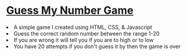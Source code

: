 <h1><a href="https://gsherm23.github.io/Javascript-Portfolio/Guess%20My%20Number%20Game/">Guess My Number Game </a></h1>
<li> A simple game I created using HTML, CSS, & Javascript</li>
<li> Guess the correct random number between the range 1-20</li>
<li> If you are wrong it will tell you if you are to high or to low </li>
<li> You have 20 attempts if you don't guess it by then the game is over</li>
